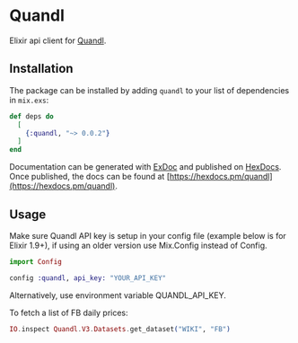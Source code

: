# Quandl

Elixir api client for [Quandl](https://www.quandl.com/).

## Installation

The package can be installed by adding `quandl` to your list of dependencies in `mix.exs`:

```elixir
def deps do
  [
    {:quandl, "~> 0.0.2"}
  ]
end
```

Documentation can be generated with [ExDoc](https://github.com/elixir-lang/ex_doc)
and published on [HexDocs](https://hexdocs.pm). Once published, the docs can
be found at [https://hexdocs.pm/quandl](https://hexdocs.pm/quandl).

## Usage

Make sure Quandl API key is setup in your config file (example below is for Elixir 1.9+), if using an older version use Mix.Config instead of Config.

```elixir
import Config

config :quandl, api_key: "YOUR_API_KEY"
```

Alternatively, use environment variable QUANDL_API_KEY.

To fetch a list of FB daily prices:

```elixir
IO.inspect Quandl.V3.Datasets.get_dataset("WIKI", "FB")
```

